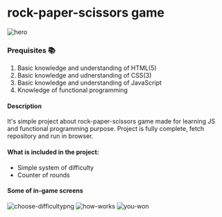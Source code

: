# rock-paper-scissors game

![hero](https://user-images.githubusercontent.com/90615223/172643367-474a5f7a-c9e4-4de4-baa7-3c0552a51bb7.png)


### Prequisites :books:
  1. Basic knowledge and understanding of HTML(5)
  2. Basic knowledge and udnerstanding of CSS(3)
  3. Basic knowledge and understanding of JavaScript
  4. Knowledge of functional programming

#### Description
  It's simple project about rock-paper-scissors game made for learning JS and functional programming purpose. Project is fully complete, fetch repository and run in browser.
  
#### What is included in the project: 
* Simple system of difficulty
* Counter of rounds


#### Some of in-game screens
![choose-difficultypng](https://user-images.githubusercontent.com/90615223/172651576-6f1190c2-6360-4361-b668-d854b2e61749.png)
![how-works](https://user-images.githubusercontent.com/90615223/172651631-ce00fcee-fb9a-4861-827d-dc2b49374a46.png)
![you-won](https://user-images.githubusercontent.com/90615223/172651650-f2c68a8c-c8b8-46ef-afdb-a5f22b368286.png)
